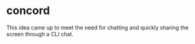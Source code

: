 # concord

This idea came up to meet the need for chatting and quickly sharing the screen through a CLI chat.
